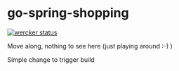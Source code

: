 # go-spring-shopping

[![wercker status](https://app.wercker.com/status/75c51e18f81f87028be3ff62da9ec19f/s/master "wercker status")](https://app.wercker.com/project/byKey/75c51e18f81f87028be3ff62da9ec19f)

Move along, nothing to see here (just playing around :-) )

Simple change to trigger build